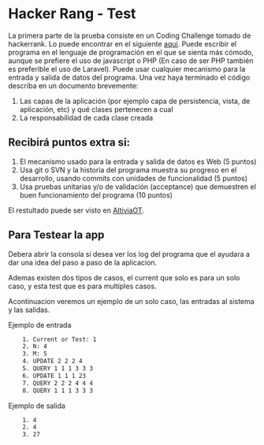 # Hacker Rang - Test

La primera parte de la prueba consiste en un Coding Challenge tomado de hackerrank. Lo
puede encontrar en el siguiente [aqui](https://www.hackerrank.com/challenges/cube-summation). Puede escribir el programa en el lenguaje de programación en el que se sienta más cómodo, aunque se prefiere el uso de javascript o PHP (En caso de ser PHP también es preferible el uso de Laravel). Puede usar cualquier mecanismo para la entrada y salida de datos del programa. Una vez haya terminado el código describa en un documento brevemente:

1. Las capas de la aplicación (por ejemplo capa de persistencia, vista, de aplicación, etc)
y qué clases pertenecen a cual
2. La responsabilidad de cada clase creada

Recibirá puntos extra si:
--------

1. El mecanismo usado para la entrada y salida de datos es Web (5 puntos)
2. Usa git o SVN y la historia del programa muestra su progreso en el desarrollo, usando
commits con unidades de funcionalidad (5 puntos)
3. Usa pruebas unitarias y/o de validación (acceptance) que demuestren el buen
funcionamiento del programa (10 puntos)


El restultado puede ser visto en [AltiviaOT](http://test.altiviaot.com/hackerrang/).


Para Testear la app
--------

Debera abrir la consola si desea ver los log del programa que el ayudara a dar una idea del paso a paso de la aplicacion.

Ademas existen dos tipos de casos, el current que solo es para un
solo caso, y esta test que es para multiples casos.

Acontinuacion veremos un ejemplo de un solo caso, las entradas al sistema y las salidas.


Ejemplo de entrada

```html
	1. Current or Test: 1
	2. N: 4
	3. M: 5
	4. UPDATE 2 2 2 4
	5. QUERY 1 1 1 3 3 3
	6. UPDATE 1 1 1 23
	7. QUERY 2 2 2 4 4 4
	8. QUERY 1 1 1 3 3 3
```	 

Ejemplo de salida

```html
	1. 4
	2. 4
	3. 27
```	 